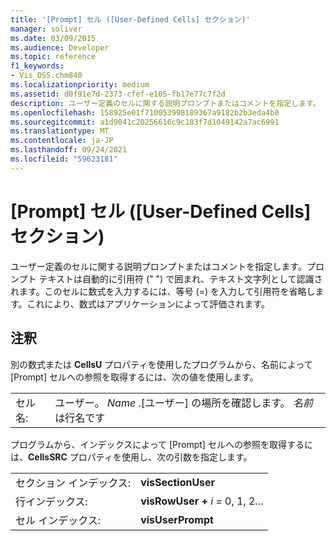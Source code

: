 ```yaml
---
title: '[Prompt] セル ([User-Defined Cells] セクション)'
manager: soliver
ms.date: 03/09/2015
ms.audience: Developer
ms.topic: reference
f1_keywords:
- Vis_DSS.chm840
ms.localizationpriority: medium
ms.assetid: d0f91e7d-2373-cfef-e105-fb17e77c7f2d
description: ユーザー定義のセルに関する説明プロンプトまたはコメントを指定します。 アプリケーションは、プロンプト テキストを自動的に二重引用符 () で囲み、テキスト文字列を示します。 等号 (=) を入力し、二重引用符を省略した場合は、アプリケーションが評価する数式をこのセルに入力できます。
ms.openlocfilehash: 158925e01f710053998189367a9182b2b3eda4b0
ms.sourcegitcommit: a1d9041c20256616c9c183f7d1049142a7ac6991
ms.translationtype: MT
ms.contentlocale: ja-JP
ms.lasthandoff: 09/24/2021
ms.locfileid: "59623181"
---
```

# <a name="prompt-cell-user-defined-cells-section"></a>[Prompt] セル ([User-Defined Cells] セクション)

ユーザー定義のセルに関する説明プロンプトまたはコメントを指定します。プロンプト テキストは自動的に引用符 (" ") で囲まれ、テキスト文字列として認識されます。このセルに数式を入力するには、等号 (=) を入力して引用符を省略します。これにより、数式はアプリケーションによって評価されます。
  
## <a name="remarks"></a>注釈

別の数式または **CellsU** プロパティを使用したプログラムから、名前によって [Prompt] セルへの参照を取得するには、次の値を使用します。 
  
|||
|:-----|:-----|
| セル名:  <br/> | ユーザー。  *Name*  .[ユーザー] の場所を確認します。  *名前*  は行名です  <br/> |
   
プログラムから、インデックスによって [Prompt] セルへの参照を取得するには、**CellsSRC** プロパティを使用し、次の引数を指定します。 
  
|||
|:-----|:-----|
| セクション インデックス:  <br/> |**visSectionUser** <br/> |
| 行インデックス:  <br/> |**visRowUser +** *i*            *=*  0, 1, 2...  <br/> |
| セル インデックス:  <br/> |**visUserPrompt** <br/> |
   

